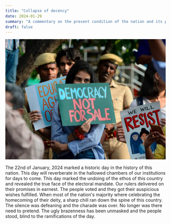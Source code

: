 ```yaml
---
title: "Collapse of decency"
date: 2024-01-29
summary: "A commentary on the present condition of the nation and its people."
draft: false
---
```


![CAA protests](anti-caa-protests-over-600-booked-in-chennai.jpg "Anti-CAA protests in Chennai, India (Courtesy: The Economic Times)" )

The 22nd of January, 2024 marked a historic day in the history of this nation. This day will reverberate in the hallowed chambers of our institutions for days to come. This day marked the undoing of the ethos of this country and revealed the true face of the electoral mandate. Our rulers delivered on their promises in earnest. The people voted and they got their auspicious wishes fulfilled. When most of the nation's majority where celebrating the homecoming of their deity, a sharp chill ran down the spine of this country. The silence was defeaning and the charade was over. No longer was there need to pretend. The ugly brazenness has been unmasked and the people stood, blind to the ramifications of the day.  

